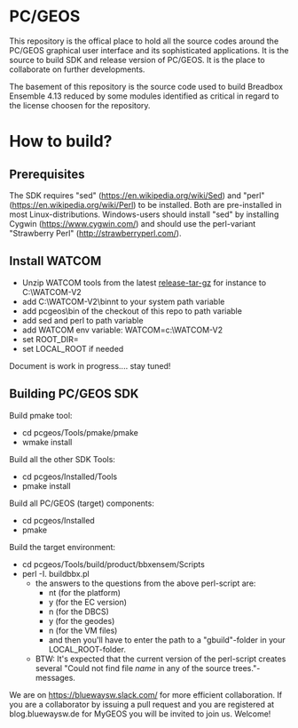# PC/GEOS
This repository is the offical place to hold all the source codes around the PC/GEOS graphical user
interface and its sophisticated applications. It is the source to build SDK and release version of PC/GEOS.
It is the place to collaborate on further developments.

The basement of this repository is the source code used to build Breadbox Ensemble 4.13 reduced by some modules identified as critical in regard to the license choosen for the repository.

# How to build?

## Prerequisites
The SDK requires "sed" (https://en.wikipedia.org/wiki/Sed) and "perl" (https://en.wikipedia.org/wiki/Perl) to be installed. Both are pre-installed in most Linux-distributions. Windows-users should install "sed" by installing Cygwin (https://www.cygwin.com/) and should use the perl-variant "Strawberry Perl" (http://strawberryperl.com/).

## Install WATCOM
- Unzip WATCOM tools from the latest [release-tar-gz](https://github.com/open-watcom/open-watcom-v2/releases/download/Current-build/ow-snapshot.tar.gz) for instance to C:\WATCOM-V2
- add C:\WATCOM-V2\binnt to your system path variable
- add pcgeos\bin of the checkout of this repo to path variable
- add sed and perl to path variable
- add WATCOM env variable: WATCOM=c:\WATCOM-V2
- set ROOT_DIR=
- set LOCAL_ROOT if needed

Document is work in progress.... stay tuned!


## Building PC/GEOS SDK
Build pmake tool:
- cd pcgeos/Tools/pmake/pmake
- wmake install

Build all the other SDK Tools:
- cd pcgeos/Installed/Tools
- pmake install

Build all PC/GEOS (target) components:
- cd pcgeos/Installed
- pmake

Build the target environment:
- cd pcgeos/Tools/build/product/bbxensem/Scripts
- perl -I. buildbbx.pl
  - the answers to the questions from the above perl-script are:
    - nt (for the platform)
    - y (for the EC version)
    - n (for the DBCS)
    - y (for the geodes)
    - n (for the VM files)
    - and then you'll have to enter the path to a "gbuild"-folder in your LOCAL_ROOT-folder.
  - BTW: It's expected that the current version of the perl-script creates several "Could not find file _name_ in any of the source trees."-messages.

We are on https://bluewaysw.slack.com/ for more efficient collaboration. If you are a collaborator by issuing a pull request and you are registered at blog.bluewaysw.de for MyGEOS you will be invited to join us. Welcome!
